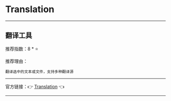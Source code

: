 # Translation

---

## 翻译工具

推荐指数：8 * ⭐

推荐理由：

    翻译选中的文本或文件，支持多种翻译源

---



官方链接：👉 [Translation](
https://plugins.jetbrains.com/plugin/8579-translation
) 👈


---























